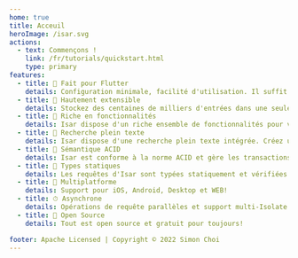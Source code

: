 ```yaml
---
home: true
title: Acceuil
heroImage: /isar.svg
actions:
  - text: Commençons !
    link: /fr/tutorials/quickstart.html
    type: primary
features:
  - title: 💙 Fait pour Flutter
    details: Configuration minimale, facilité d'utilisation. Il suffit d'ajouter quelques lignes de code pour commencer.
  - title: 🚀 Hautement extensible
    details: Stockez des centaines de milliers d'entrées dans une seule base de données NoSQL et filtrer-les de manière efficace et asynchrone.
  - title: 🍭 Riche en fonctionnalités
    details: Isar dispose d'un riche ensemble de fonctionnalités pour vous aider à gérer vos données. Index composés et multi-entrées, modificateurs de requête, support JSON, etc.
  - title: 🔎 Recherche plein texte
    details: Isar dispose d'une recherche plein texte intégrée. Créez un index à entrées multiples et recherchez facilement des entrées.
  - title: 🧪 Sémantique ACID
    details: Isar est conforme à la norme ACID et gère les transactions automatiquement. Il annule les modifications si une erreur se produit.
  - title: 💃 Types statiques
    details: Les requêtes d'Isar sont typées statiquement et vérifiées à la compilation. Pas besoin de se soucier des erreurs d'exécution.
  - title: 📱 Multiplatforme
    details: Support pour iOS, Android, Desktop et WEB!
  - title: ⏱ Asynchrone
    details: Opérations de requête parallèles et support multi-Isolate prêts à l'emploi.
  - title: 🦄 Open Source
    details: Tout est open source et gratuit pour toujours!

footer: Apache Licensed | Copyright © 2022 Simon Choi
---
```

